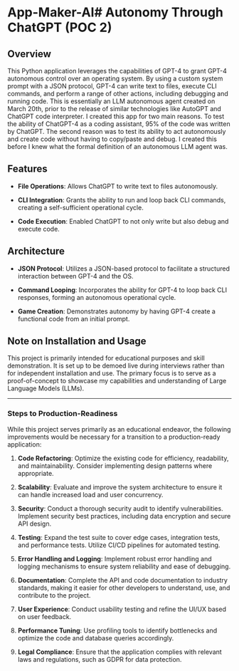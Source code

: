 # App-Maker-AI# Autonomy Through ChatGPT (POC 2)

## Overview

This Python application leverages the capabilities of GPT-4 to grant GPT-4 autonomous control over an operating system. By using a custom system prompt with a JSON protocol, GPT-4 can write text to files, execute CLI commands, and perform a range of other actions, including debugging and running code. This is essentially an LLM autonomous agent created on March 20th, prior to the release of similar technologies like AutoGPT and ChatGPT code interpreter. I created this app for two main reasons. To test the ability of ChatGPT-4 as a coding assistant, 95% of the code was written by ChatGPT. The second reason was to test its ability to act autonomously and create code without having to copy/paste and debug. I created this before I knew what the formal definition of an autonomous LLM agent was.

## Features

- **File Operations**: Allows ChatGPT to write text to files autonomously.
  
- **CLI Integration**: Grants the ability to run and loop back CLI commands, creating a self-sufficient operational cycle.

- **Code Execution**: Enabled ChatGPT to not only write but also debug and execute code.

## Architecture

- **JSON Protocol**: Utilizes a JSON-based protocol to facilitate a structured interaction between GPT-4 and the OS.

- **Command Looping**: Incorporates the ability for GPT-4 to loop back CLI responses, forming an autonomous operational cycle.

- **Game Creation**: Demonstrates autonomy by having GPT-4 create a functional code from an initial prompt.

## Note on Installation and Usage

This project is primarily intended for educational purposes and skill demonstration. It is set up to be demoed live during interviews rather than for independent installation and use. The primary focus is to serve as a proof-of-concept to showcase my capabilities and understanding of Large Language Models (LLMs).

---

### Steps to Production-Readiness

While this project serves primarily as an educational endeavor, the following improvements would be necessary for a transition to a production-ready application:

1. **Code Refactoring**: Optimize the existing code for efficiency, readability, and maintainability. Consider implementing design patterns where appropriate.
  
2. **Scalability**: Evaluate and improve the system architecture to ensure it can handle increased load and user concurrency.
  
3. **Security**: Conduct a thorough security audit to identify vulnerabilities. Implement security best practices, including data encryption and secure API design.
  
4. **Testing**: Expand the test suite to cover edge cases, integration tests, and performance tests. Utilize CI/CD pipelines for automated testing.
  
5. **Error Handling and Logging**: Implement robust error handling and logging mechanisms to ensure system reliability and ease of debugging.
  
6. **Documentation**: Complete the API and code documentation to industry standards, making it easier for other developers to understand, use, and contribute to the project.
  
7. **User Experience**: Conduct usability testing and refine the UI/UX based on user feedback.
  
8. **Performance Tuning**: Use profiling tools to identify bottlenecks and optimize the code and database queries accordingly.
  
9. **Legal Compliance**: Ensure that the application complies with relevant laws and regulations, such as GDPR for data protection.

